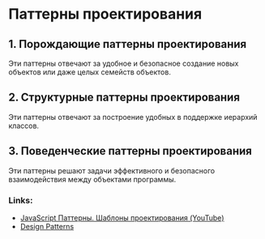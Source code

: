 # Паттерны проектирования


## 1. Порождающие паттерны проектирования

Эти паттерны отвечают за удобное и безопасное создание новых объектов или даже целых семейств объектов.


## 2. Структурные паттерны проектирования

Эти паттерны отвечают за построение удобных в поддержке иерархий классов.


## 3. Поведенческие паттерны проектирования

Эти паттерны решают задачи эффективного и безопасного взаимодействия между объектами программы.



### Links:

- [JavaScript Паттерны. Шаблоны проектирования (YouTube) ](https://www.youtube.com/watch?v=YJVj4XNASDk)
- [Design Patterns](https://refactoring.guru/ru/design-patterns)
